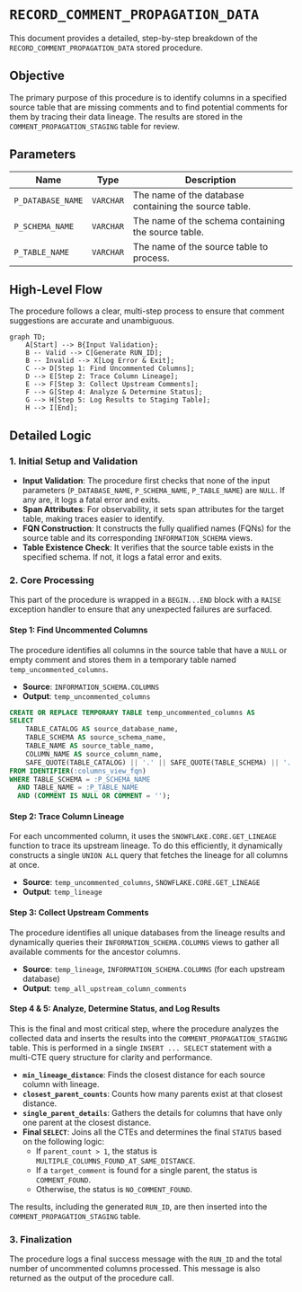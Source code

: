 # `RECORD_COMMENT_PROPAGATION_DATA`

This document provides a detailed, step-by-step breakdown of the `RECORD_COMMENT_PROPAGATION_DATA` stored procedure.

## Objective

The primary purpose of this procedure is to identify columns in a specified source table that are missing comments and to find potential comments for them by tracing their data lineage. The results are stored in the `COMMENT_PROPAGATION_STAGING` table for review.

## Parameters

| Name | Type | Description |
| --- | --- | --- |
| `P_DATABASE_NAME` | `VARCHAR` | The name of the database containing the source table. |
| `P_SCHEMA_NAME` | `VARCHAR` | The name of the schema containing the source table. |
| `P_TABLE_NAME` | `VARCHAR` | The name of the source table to process. |

## High-Level Flow

The procedure follows a clear, multi-step process to ensure that comment suggestions are accurate and unambiguous.

```mermaid
graph TD;
    A[Start] --> B{Input Validation};
    B -- Valid --> C[Generate RUN_ID];
    B -- Invalid --> X[Log Error & Exit];
    C --> D[Step 1: Find Uncommented Columns];
    D --> E[Step 2: Trace Column Lineage];
    E --> F[Step 3: Collect Upstream Comments];
    F --> G[Step 4: Analyze & Determine Status];
    G --> H[Step 5: Log Results to Staging Table];
    H --> I[End];
```

## Detailed Logic

### 1. Initial Setup and Validation

- **Input Validation**: The procedure first checks that none of the input parameters (`P_DATABASE_NAME`, `P_SCHEMA_NAME`, `P_TABLE_NAME`) are `NULL`. If any are, it logs a fatal error and exits.
- **Span Attributes**: For observability, it sets span attributes for the target table, making traces easier to identify.
- **FQN Construction**: It constructs the fully qualified names (FQNs) for the source table and its corresponding `INFORMATION_SCHEMA` views.
- **Table Existence Check**: It verifies that the source table exists in the specified schema. If not, it logs a fatal error and exits.

### 2. Core Processing

This part of the procedure is wrapped in a `BEGIN...END` block with a `RAISE` exception handler to ensure that any unexpected failures are surfaced.

#### Step 1: Find Uncommented Columns

The procedure identifies all columns in the source table that have a `NULL` or empty comment and stores them in a temporary table named `temp_uncommented_columns`.

- **Source**: `INFORMATION_SCHEMA.COLUMNS`
- **Output**: `temp_uncommented_columns`

```sql
CREATE OR REPLACE TEMPORARY TABLE temp_uncommented_columns AS
SELECT
    TABLE_CATALOG AS source_database_name,
    TABLE_SCHEMA AS source_schema_name,
    TABLE_NAME AS source_table_name,
    COLUMN_NAME AS source_column_name,
    SAFE_QUOTE(TABLE_CATALOG) || '.' || SAFE_QUOTE(TABLE_SCHEMA) || '.' || SAFE_QUOTE(TABLE_NAME) || '.' || SAFE_QUOTE(COLUMN_NAME) as source_column_fqn
FROM IDENTIFIER(:columns_view_fqn)
WHERE TABLE_SCHEMA = :P_SCHEMA_NAME
  AND TABLE_NAME = :P_TABLE_NAME
  AND (COMMENT IS NULL OR COMMENT = '');
```

#### Step 2: Trace Column Lineage

For each uncommented column, it uses the `SNOWFLAKE.CORE.GET_LINEAGE` function to trace its upstream lineage. To do this efficiently, it dynamically constructs a single `UNION ALL` query that fetches the lineage for all columns at once.

- **Source**: `temp_uncommented_columns`, `SNOWFLAKE.CORE.GET_LINEAGE`
- **Output**: `temp_lineage`

#### Step 3: Collect Upstream Comments

The procedure identifies all unique databases from the lineage results and dynamically queries their `INFORMATION_SCHEMA.COLUMNS` views to gather all available comments for the ancestor columns.

- **Source**: `temp_lineage`, `INFORMATION_SCHEMA.COLUMNS` (for each upstream database)
- **Output**: `temp_all_upstream_column_comments`

#### Step 4 & 5: Analyze, Determine Status, and Log Results

This is the final and most critical step, where the procedure analyzes the collected data and inserts the results into the `COMMENT_PROPAGATION_STAGING` table. This is performed in a single `INSERT ... SELECT` statement with a multi-CTE query structure for clarity and performance.

- **`min_lineage_distance`**: Finds the closest distance for each source column with lineage.
- **`closest_parent_counts`**: Counts how many parents exist at that closest distance.
- **`single_parent_details`**: Gathers the details for columns that have only one parent at the closest distance.
- **Final `SELECT`**: Joins all the CTEs and determines the final `STATUS` based on the following logic:
  - If `parent_count > 1`, the status is `MULTIPLE_COLUMNS_FOUND_AT_SAME_DISTANCE`.
  - If a `target_comment` is found for a single parent, the status is `COMMENT_FOUND`.
  - Otherwise, the status is `NO_COMMENT_FOUND`.

The results, including the generated `RUN_ID`, are then inserted into the `COMMENT_PROPAGATION_STAGING` table.

### 3. Finalization

The procedure logs a final success message with the `RUN_ID` and the total number of uncommented columns processed. This message is also returned as the output of the procedure call.
